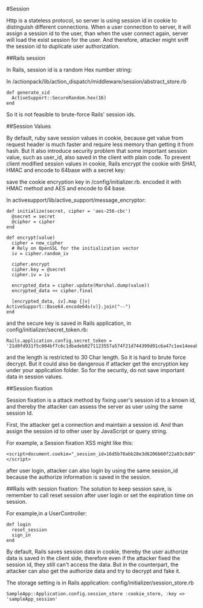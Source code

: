 #Session

Http is a stateless protocol, so server is using session id in cookie to distinguishdifferent connections. When a user connection to server, it will assign a session id to the user, than when the user connect again, server will load the exist session for the user. And therefore, attacker might sniff the session id to duplicate user authorization.
##Rails session
In Rails, session id is a random Hex number string:
In /actionpack/lib/action_dispatch/middleware/session/abstract_store.rb
	def generate_sid	  ActiveSupport::SecureRandom.hex(16)	end
So it is not feasible to brute-force Rails' session ids.
##Session Values
By default, ruby save session values in cookie, because get value from request header is much faster and require less memory than getting it from hash. But It also introduce security problem that some important session value, such as user_id, also saved in the client with plain code.To prevent client modified session values in cookie, Rails encrypt the cookie with SHA1, HMAC and encode to 64base with a secret key:
save the cookie encryption key in /config/initializer.rb. encoded it with HMAC method and AES and encode to 64 base.
In activesupport/lib/active_support/message_encryptor:
	def initialize(secret, cipher = 'aes-256-cbc')	  @secret = secret	  @cipher = cipher	end
	def encrypt(value)	  cipher = new_cipher	  # Rely on OpenSSL for the initialization vector	  iv = cipher.random_iv	  cipher.encrypt	  cipher.key = @secret	  cipher.iv = iv	  encrypted_data = cipher.update(Marshal.dump(value))	  encrypted_data << cipher.final	  [encrypted_data, iv].map {|v| ActiveSupport::Base64.encode64s(v)}.join("--")	end
and the secure key is saved in Rails application, in config/initializer/secret_token.rb:
	Rails.application.config.secret_token = '21d0fd931f5c004bf7c6c1dbadeb0271123557a574f21d744399d91c6a47c1ee14eeabd5eddd2d5ef8a07d4cf2b705fd00b48d6f4a3ae22c9b86b0822b563e7a'
and the length is restricted to 30 Char length. So it is hard to brute force decrypt. But it could also be dangerous if attacker get the encryption key under your application folder. So for the security, do not save important data in session values.
##Session fixation
Session fixation is a attack method by fixing user's session id to a known id, and thereby the attacker can assess the server as user using the same session Id.
First, the attacker get a connection and maintain a session id. And than assign the session id to other user by JavaScript or query string.
For example, a Session fixation XSS might like this:
	<script>document.cookie="_session_id=16d5b78abb28e3d6206b60f22a03c8d9"; </script>
after user login, attacker can also login by using the same session_id because the authorize information is saved in the session.
##Rails with session fixation:The solution to keep session save, is remember to call reset session after userlogin or set the expiration time on session.
For example,in a UserController:
	def login	  reset_session	  sign_in	end

By default, Rails saves session data in cookie, thereby the user authorize data is saved in the client side, therefore even if the attacker fixed the session id, they still can't access the data. But in the counterpart, the attacker can also get the authorize data and try to decrypt and fake it.
The storage setting is in Rails application: config/initializer/session_store.rb
	SampleApp::Application.config.session_store :cookie_store, :key => 'sampleApp_session'	

